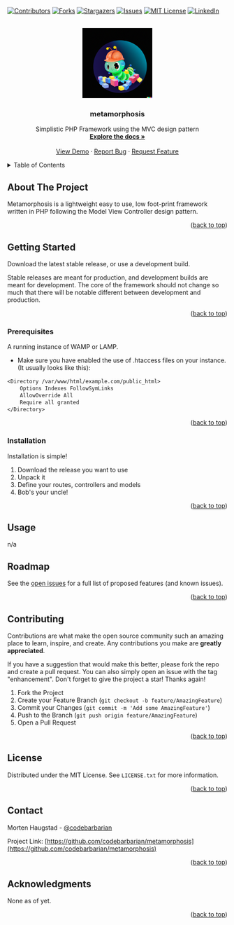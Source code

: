 <div id="top"></div>
<!--
*** Thanks for checking out the Best-README-Template. If you have a suggestion
*** that would make this better, please fork the repo and create a pull request
*** or simply open an issue with the tag "enhancement".
*** Don't forget to give the project a star!
*** Thanks again! Now go create something AMAZING! :D
-->



<!-- PROJECT SHIELDS -->
<!--
*** I'm using markdown "reference style" links for readability.
*** Reference links are enclosed in brackets [ ] instead of parentheses ( ).
*** See the bottom of this document for the declaration of the reference variables
*** for contributors-url, forks-url, etc. This is an optional, concise syntax you may use.
*** https://www.markdownguide.org/basic-syntax/#reference-style-links
-->
[![Contributors][contributors-shield]][contributors-url]
[![Forks][forks-shield]][forks-url]
[![Stargazers][stars-shield]][stars-url]
[![Issues][issues-shield]][issues-url]
[![MIT License][license-shield]][license-url]
[![LinkedIn][linkedin-shield]][linkedin-url]



<!-- PROJECT LOGO -->
<br />
<div align="center">
  <a href="https://github.com/codebarbarian/metamorphosis">
    <img src="images/logo.png" alt="Logo" width="160" height="160">
  </a>

<h3 align="center">metamorphosis</h3>

  <p align="center">
    Simplistic PHP Framework using the MVC design pattern
    <br />
    <a href="https://github.com/codebarbarian/metamorphosis"><strong>Explore the docs »</strong></a>
    <br />
    <br />
    <a href="https://github.com/codebarbarian/metamorphosis">View Demo</a>
    ·
    <a href="https://github.com/codebarbarian/metamorphosis/issues">Report Bug</a>
    ·
    <a href="https://github.com/codebarbarian/metamorphosis/issues">Request Feature</a>
  </p>
</div>



<!-- TABLE OF CONTENTS -->
<details>
  <summary>Table of Contents</summary>
  <ol>
    <li>
      <a href="#about-the-project">About The Project</a>
    </li>
    <li>
      <a href="#getting-started">Getting Started</a>
      <ul>
        <li><a href="#prerequisites">Prerequisites</a></li>
        <li><a href="#installation">Installation</a></li>
      </ul>
    </li>
    <li><a href="#usage">Usage</a></li>
    <li><a href="#roadmap">Roadmap</a></li>
    <li><a href="#contributing">Contributing</a></li>
    <li><a href="#license">License</a></li>
    <li><a href="#contact">Contact</a></li>
    <li><a href="#acknowledgments">Acknowledgments</a></li>
  </ol>
</details>


<!-- ABOUT THE PROJECT -->
## About The Project
Metamorphosis is a lightweight easy to use, low foot-print framework written in PHP following the Model View Controller design pattern.
<p align="right">(<a href="#top">back to top</a>)</p>

<!-- GETTING STARTED -->
## Getting Started
Download the latest stable release, or use a development build. 

Stable releases are meant for production, and development builds are meant for development.
The core of the framework should not change so much that there will be notable different between development and production.

<p align="right">(<a href="#top">back to top</a>)</p>

### Prerequisites
A running instance of WAMP or LAMP.

* Make sure you have enabled the use of .htaccess files on your instance. (It usually looks like this): 
```text
<Directory /var/www/html/example.com/public_html>
    Options Indexes FollowSymLinks
    AllowOverride All
    Require all granted
</Directory>
```

<p align="right">(<a href="#top">back to top</a>)</p>

### Installation

Installation is simple! 
1. Download the release you want to use
2. Unpack it
3. Define your routes, controllers and models
4. Bob's your uncle!

<p align="right">(<a href="#top">back to top</a>)</p>



<!-- USAGE EXAMPLES -->
## Usage

n/a



<!-- ROADMAP -->
## Roadmap

See the [open issues](https://github.com/codebarbarian/metamorphosis/issues) for a full list of proposed features (and known issues).

<p align="right">(<a href="#top">back to top</a>)</p>



<!-- CONTRIBUTING -->
## Contributing

Contributions are what make the open source community such an amazing place to learn, inspire, and create. Any contributions you make are **greatly appreciated**.

If you have a suggestion that would make this better, please fork the repo and create a pull request. You can also simply open an issue with the tag "enhancement".
Don't forget to give the project a star! Thanks again!

1. Fork the Project
2. Create your Feature Branch (`git checkout -b feature/AmazingFeature`)
3. Commit your Changes (`git commit -m 'Add some AmazingFeature'`)
4. Push to the Branch (`git push origin feature/AmazingFeature`)
5. Open a Pull Request

<p align="right">(<a href="#top">back to top</a>)</p>



<!-- LICENSE -->
## License

Distributed under the MIT License. See `LICENSE.txt` for more information.

<p align="right">(<a href="#top">back to top</a>)</p>



<!-- CONTACT -->
## Contact

Morten Haugstad - [@codebarbarian](https://twitter.com/codebarbarian)

Project Link: [https://github.com/codebarbarian/metamorphosis](https://github.com/codebarbarian/metamorphosis)

<p align="right">(<a href="#top">back to top</a>)</p>



<!-- ACKNOWLEDGMENTS -->
## Acknowledgments
None as of yet.

<p align="right">(<a href="#top">back to top</a>)</p>



<!-- MARKDOWN LINKS & IMAGES -->
<!-- https://www.markdownguide.org/basic-syntax/#reference-style-links -->
[contributors-shield]: https://img.shields.io/github/contributors/codebarbarian/metamorphosis.svg?style=for-the-badge
[contributors-url]: https://github.com/codebarbarian/metamorphosis/graphs/contributors
[forks-shield]: https://img.shields.io/github/forks/codebarbarian/metamorphosis.svg?style=for-the-badge
[forks-url]: https://github.com/codebarbarian/metamorphosis/network/members
[stars-shield]: https://img.shields.io/github/stars/codebarbarian/metamorphosis.svg?style=for-the-badge
[stars-url]: https://github.com/codebarbarian/metamorphosis/stargazers
[issues-shield]: https://img.shields.io/github/issues/codebarbarian/metamorphosis.svg?style=for-the-badge
[issues-url]: https://github.com/codebarbarian/metamorphosis/issues
[license-shield]: https://img.shields.io/github/license/codebarbarian/metamorphosis.svg?style=for-the-badge
[license-url]: https://github.com/codebarbarian/metamorphosis/blob/master/LICENSE.txt
[linkedin-shield]: https://img.shields.io/badge/-LinkedIn-black.svg?style=for-the-badge&logo=linkedin&colorB=555
[linkedin-url]: https://linkedin.com/in/mortenhaugstad
